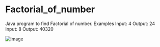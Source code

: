 # Factorial_of_number

Java program to find Factorial of number.
Examples
Input: 4
Output: 24
Input: 8
Output: 40320

![image](https://user-images.githubusercontent.com/46570973/177142307-0301b396-3478-4b2b-93c0-6e6c6a8f29f3.png)
